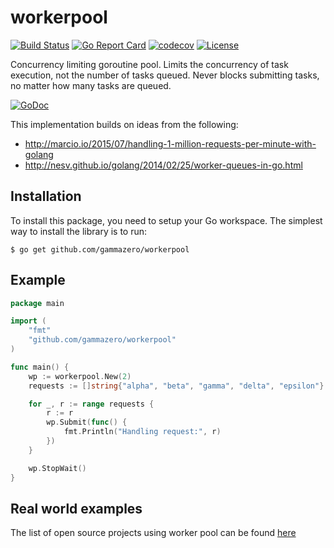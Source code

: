 # workerpool
[![Build Status](https://travis-ci.com/gammazero/workerpool.svg)](https://travis-ci.org/gammazero/workerpool)
[![Go Report Card](https://goreportcard.com/badge/github.com/gammazero/workerpool)](https://goreportcard.com/report/github.com/gammazero/workerpool)
[![codecov](https://codecov.io/gh/gammazero/workerpool/branch/master/graph/badge.svg)](https://codecov.io/gh/gammazero/workerpool)
[![License](https://img.shields.io/badge/License-MIT-blue.svg)](https://github.com/gammazero/workerpool/blob/master/LICENSE)

Concurrency limiting goroutine pool. Limits the concurrency of task execution, not the number of tasks queued. Never blocks submitting tasks, no matter how many tasks are queued.

[![GoDoc](https://godoc.org/github.com/gammazero/workerpool?status.svg)](https://godoc.org/github.com/gammazero/workerpool)

This implementation builds on ideas from the following:

- http://marcio.io/2015/07/handling-1-million-requests-per-minute-with-golang
- http://nesv.github.io/golang/2014/02/25/worker-queues-in-go.html

## Installation
To install this package, you need to setup your Go workspace.  The simplest way to install the library is to run:
```
$ go get github.com/gammazero/workerpool
```

## Example
```go
package main

import (
	"fmt"
	"github.com/gammazero/workerpool"
)

func main() {
	wp := workerpool.New(2)
	requests := []string{"alpha", "beta", "gamma", "delta", "epsilon"}

	for _, r := range requests {
		r := r
		wp.Submit(func() {
			fmt.Println("Handling request:", r)
		})
	}

	wp.StopWait()
}
```

## Real world examples

The list of open source projects using worker pool can be found [here](https://github.com/gammazero/workerpool/wiki#open-projects-using-workerpool)
